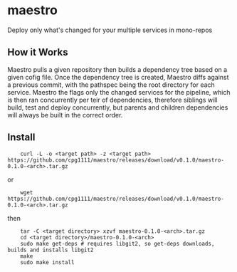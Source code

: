 # maestro
Deploy only what's changed for your multiple services in mono-repos

## How it Works

Maestro pulls a given repository then builds a dependency tree based on a given cofig file.
Once the dependency tree is created, Maestro diffs against a previous commit, with the pathspec being the root directory for each service.
Maestro the flags only the changed services for the pipeline, which is then ran concurrently per teir of dependencies, therefore siblings will build, test and deploy concurrently, but parents and children dependencies will always be built in the correct order.

## Install

```
    curl -L -o <target path> -z <target path> https://github.com/cpg1111/maestro/releases/download/v0.1.0/maestro-0.1.0-<arch>.tar.gz
```

or

```
    wget https://github.com/cpg1111/maestro/releases/download/v0.1.0/maestro-0.1.0-<arch>.tar.gz
```

then

```
    tar -C <target directory> xzvf maestro-0.1.0-<arch>.tar.gz
    cd <target directory>/maestro-0.1.0-<arch>
    sudo make get-deps # requires libgit2, so get-deps downloads, builds and installs libgit2
    make
    sudo make install
```
